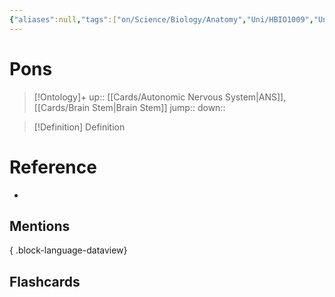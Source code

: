 ```yaml
---
{"aliases":null,"tags":["on/Science/Biology/Anatomy","Uni/HBIO1009","Uni/LFS112"],"dg-publish":true,"permalink":"/cards/pons/","dgPassFrontmatter":true}
---
```


# Pons

> [!Ontology]+
> up:: [[Cards/Autonomic Nervous System\|ANS]], [[Cards/Brain Stem\|Brain Stem]]
> jump::
> down:: 

> [!Definition] Definition

# Reference

- 

## Mentions


{ .block-language-dataview}

## Flashcards